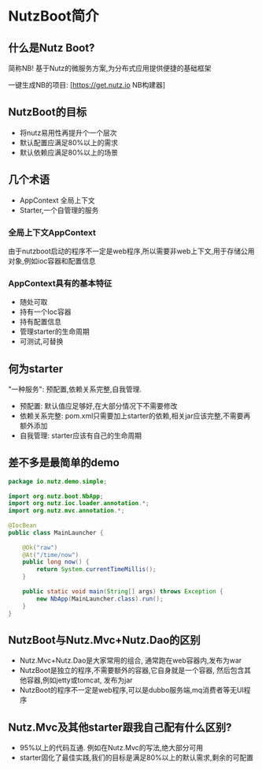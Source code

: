 # NutzBoot简介

## 什么是Nutz Boot?

简称NB! 基于Nutz的微服务方案,为分布式应用提供便捷的基础框架

一键生成NB的项目: [https://get.nutz.io NB构建器]

## NutzBoot的目标

* 将nutz易用性再提升个一个层次
* 默认配置应满足80%以上的需求
* 默认依赖应满足80%以上的场景

## 几个术语

* AppContext 全局上下文
* Starter,一个自管理的服务

### 全局上下文AppContext

由于nutzboot启动的程序不一定是web程序,所以需要非web上下文,用于存储公用对象,例如ioc容器和配置信息

### AppContext具有的基本特征

* 随处可取
* 持有一个Ioc容器
* 持有配置信息
* 管理starter的生命周期
* 可测试,可替换

## 何为starter

"一种服务": 预配置,依赖关系完整,自我管理.

* 预配置: 默认值应足够好,在大部分情况下不需要修改
* 依赖关系完整: pom.xml只需要加上starter的依赖,相关jar应该完整,不需要再额外添加
* 自我管理: starter应该有自己的生命周期

## 差不多是最简单的demo

```java
package io.nutz.demo.simple;
	
import org.nutz.boot.NbApp;
import org.nutz.ioc.loader.annotation.*;
import org.nutz.mvc.annotation.*;
	
@IocBean
public class MainLauncher {
	
    @Ok("raw")
    @At("/time/now")
    public long now() {
        return System.currentTimeMillis();
    }
	
    public static void main(String[] args) throws Exception {
        new NbApp(MainLauncher.class).run();
    }
}
```

## NutzBoot与Nutz.Mvc+Nutz.Dao的区别

* Nutz.Mvc+Nutz.Dao是大家常用的组合, 通常跑在web容器内,发布为war
* NutzBoot是独立的程序,不需要额外的容器,它自身就是一个容器, 然后包含其他容器,例如jetty或tomcat, 发布为jar
* NutzBoot的程序不一定是web程序,可以是dubbo服务端,mq消费者等无UI程序
	
## Nutz.Mvc及其他starter跟我自己配有什么区别?

* 95%以上的代码互通. 例如在Nutz.Mvc的写法,绝大部分可用
* starter固化了最佳实践,我们的目标是满足80%以上的默认需求,剩余的可配置
	